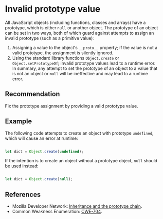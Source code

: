 # Invalid prototype value
All JavaScript objects (including functions, classes and arrays) have a prototype, which is either `null` or another object. The prototype of an object can be set in two ways, both of which guard against attempts to assign an invalid prototype (such as a primitive value):

1. Assigning a value to the object's `__proto__` property; if the value is not a valid prototype, the assignment is silently ignored.
1. Using the standard library functions `Object.create` or `Object.setPrototypeOf`; invalid prototype values lead to a runtime error.
In summary, any attempt to set the prototype of an object to a value that is not an object or `null` will be ineffective and may lead to a runtime error.


## Recommendation
Fix the prototype assignment by providing a valid prototype value.


## Example
The following code attempts to create an object with prototype `undefined`, which will cause an error at runtime:

```javascript

let dict = Object.create(undefined);

```
If the intention is to create an object without a prototype object, `null` should be used instead:

```javascript

let dict = Object.create(null);

```

## References
* Mozilla Developer Network: [Inheritance and the prototype chain](https://developer.mozilla.org/en-US/docs/Web/JavaScript/Inheritance_and_the_prototype_chain).
* Common Weakness Enumeration: [CWE-704](https://cwe.mitre.org/data/definitions/704.html).
